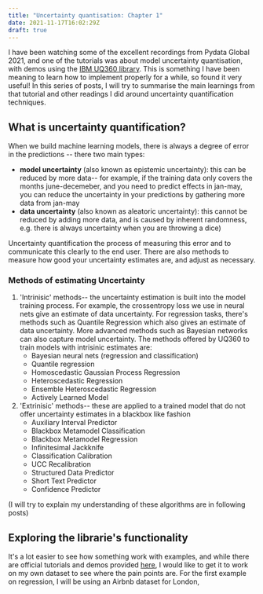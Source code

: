 ```yaml
---
title: "Uncertainty quantisation: Chapter 1"
date: 2021-11-17T16:02:29Z
draft: true
---
```


I have been watching some of the excellent recordings from Pydata Global 2021, and one of the tutorials was about model uncertainty quantisation, with demos using the [IBM UQ360 library](https://uq360.mybluemix.net/). This is something I have been meaning to learn how to implement properly for a while, so found it very useful! In this series of posts, I will try to summarise the main learnings from that tutorial and other readings I did around uncertainty quantification techniques.

## What is uncertainty quantification?
When we build machine learning models, there is always a degree of error in the predictions -- there two main types:
- **model uncertainty** (also known as epistemic uncertainty):  this can be reduced by more data-- for example, if the training data only covers the months june-decemeber, and you need to predict effects in jan-may, you can reduce the uncertainty in your predictions by gathering more data from jan-may
- **data uncertainty** (also known as aleatoric uncertainty): this cannot be reduced by adding more data, and is caused by inherent randomness, e.g. there is always uncertainty when you are throwing a dice)

Uncertainty quantification the process of measuring this error and to communicate this clearly to the end user. There are also methods to measure how good your uncertainty estimates are, and adjust as necessary.

### Methods of estimating Uncertainty
1. 'Intrinisic' methods-- the uncertainty estimation is built into the model training process. For example, the crossentropy loss we use in neural nets give an estimate of data uncertainty. For regression tasks, there's methods such as Quantile Regression which also gives an estimate of data uncertainty. More advanced methods such as Bayesian networks can also capture model uncertainty. The methods offered by UQ360 to train models with intrisinic estimates are:
    - Bayesian neural nets (regression and classification)
    - Quantile regression
    - Homoscedastic Gaussian Process Regression
    - Heteroscedastic Regression
    - Ensemble Heteroscedastic Regression
    - Actively Learned Model
2. 'Extrinisic' methods-- these are applied to a trained model that do not offer uncertainty estimates in a blackbox like fashion
    - Auxiliary Interval Predictor
    - Blackbox Metamodel Classification
    - Blackbox Metamodel Regression
    - Infinitesimal Jackknife
    - Classification Calibration
    - UCC Recalibration
    - Structured Data Predictor
    - Short Text Predictor
    - Confidence Predictor

(I will try to explain my understanding of these algorithms are in following posts)

## Exploring the librarie's functionality
It's a lot easier to see how something work with examples, and while there are official tutorials and demos provided [here](https://github.com/IBM/UQ360/tree/main/examples), I would like to get it to work on my own dataset to see where the pain points are. For the first example on regression, I will be using an Airbnb dataset for London, 